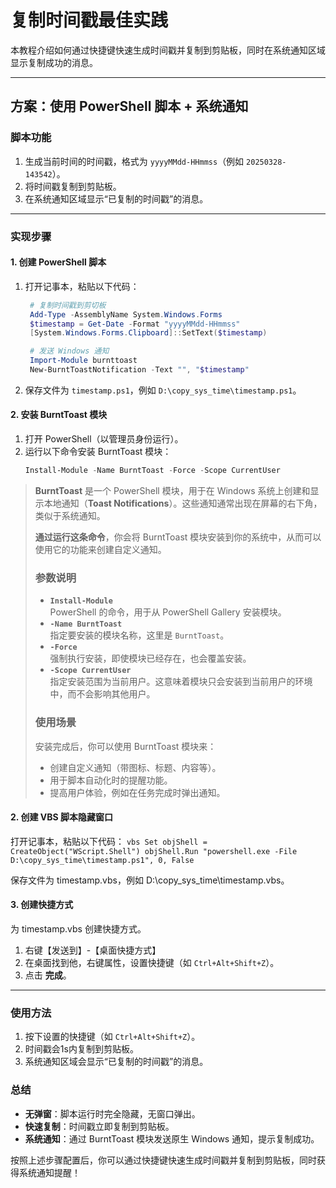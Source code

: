 # 复制时间戳最佳实践

本教程介绍如何通过快捷键快速生成时间戳并复制到剪贴板，同时在系统通知区域显示复制成功的消息。

---

## 方案：使用 PowerShell 脚本 + 系统通知

### 脚本功能
1. 生成当前时间的时间戳，格式为 `yyyyMMdd-HHmmss`（例如 `20250328-143542`）。
2. 将时间戳复制到剪贴板。
3. 在系统通知区域显示“已复制的时间戳”的消息。

---

### 实现步骤

#### 1. 创建 PowerShell 脚本
1. 打开记事本，粘贴以下代码：
   ```powershell
    # 复制时间戳到剪切板
    Add-Type -AssemblyName System.Windows.Forms
    $timestamp = Get-Date -Format "yyyyMMdd-HHmmss"
    [System.Windows.Forms.Clipboard]::SetText($timestamp)

    # 发送 Windows 通知
    Import-Module burnttoast
    New-BurntToastNotification -Text "", "$timestamp"
   ```
2. 保存文件为 `timestamp.ps1`，例如 `D:\copy_sys_time\timestamp.ps1`。

#### 2. 安装 BurntToast 模块
1. 打开 PowerShell（以管理员身份运行）。
2. 运行以下命令安装 BurntToast 模块：
   ```powershell
   Install-Module -Name BurntToast -Force -Scope CurrentUser
   ```

> **BurntToast** 是一个 PowerShell 模块，用于在 Windows 系统上创建和显示本地通知（**Toast Notifications**）。这些通知通常出现在屏幕的右下角，类似于系统通知。
>
> **通过运行这条命令**，你会将 BurntToast 模块安装到你的系统中，从而可以使用它的功能来创建自定义通知。
>
> ### 参数说明
> - **`Install-Module`**  
>   PowerShell 的命令，用于从 PowerShell Gallery 安装模块。
> - **`-Name BurntToast`**  
>   指定要安装的模块名称，这里是 `BurntToast`。
> - **`-Force`**  
>   强制执行安装，即使模块已经存在，也会覆盖安装。
> - **`-Scope CurrentUser`**  
>   指定安装范围为当前用户。这意味着模块只会安装到当前用户的环境中，而不会影响其他用户。
>
> ### 使用场景
> 安装完成后，你可以使用 BurntToast 模块来：
> - 创建自定义通知（带图标、标题、内容等）。
> - 用于脚本自动化时的提醒功能。
> - 提高用户体验，例如在任务完成时弹出通知。

#### 2. 创建 VBS 脚本隐藏窗口
   打开记事本，粘贴以下代码：
    ```vbs
    Set objShell = CreateObject("WScript.Shell")
    objShell.Run "powershell.exe -File D:\copy_sys_time\timestamp.ps1", 0, False
    ```
   
   保存文件为 timestamp.vbs，例如 D:\copy_sys_time\timestamp.vbs。
#### 3. 创建快捷方式
为 timestamp.vbs 创建快捷方式。
1. 右键【发送到】-【桌面快捷方式】
2. 在桌面找到他，右键属性，设置快捷键（如 `Ctrl+Alt+Shift+Z`）。
3. 点击 **完成**。

---

### 使用方法
1. 按下设置的快捷键（如 `Ctrl+Alt+Shift+Z`）。
2. 时间戳会1s内复制到剪贴板。
3. 系统通知区域会显示“已复制的时间戳”的消息。

### 总结
- **无弹窗**：脚本运行时完全隐藏，无窗口弹出。
- **快速复制**：时间戳立即复制到剪贴板。
- **系统通知**：通过 BurntToast 模块发送原生 Windows 通知，提示复制成功。

按照上述步骤配置后，你可以通过快捷键快速生成时间戳并复制到剪贴板，同时获得系统通知提醒！